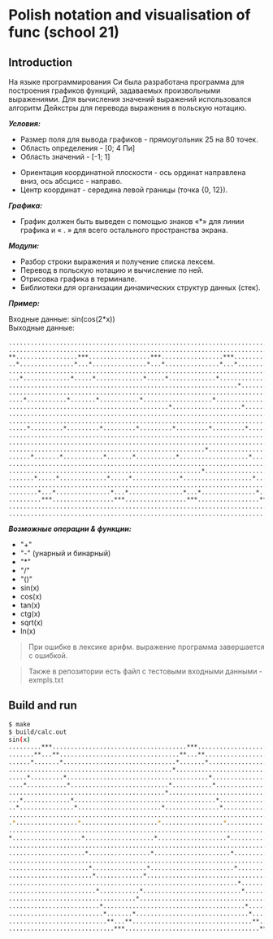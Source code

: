 # Polish notation and visualisation of func (school 21)

## Introduction

На языке программирования Си была разработана программа для построения графиков функций, задаваемых произвольными выражениями. Для вычисления значений выражений использовался алгоритм Дейкстры для перевода выражения в польскую нотацию.

***Условия:***
  
- Размер поля для вывода графиков - прямоугольник 25 на 80 точек.
- Область определения - [0; 4 Пи]
- Область значений - [-1; 1]
* Ориентация координатной плоскости - ось ординат направлена вниз, ось абсцисс - направо. 
* Центр координат - середина левой границы (точка {0, 12}). 

***Графика:***
  
- График должен быть выведен с помощью знаков «\*» для линии графика и « . » для всего остального пространства экрана.

***Модули:***

- Разбор строки выражения и получение списка лексем.
- Перевод в польскую нотацию и вычисление по ней.
- Отрисовка графика в терминале.
- Библиотеки для организации динамических структур данных (стек).

***Пример:*** 

Входные данные: sin(cos(2\*x))\
Выходные данные:

```
................................................................................
................................................................................
**.................***.................***.................***.................*
..*...............*...*...............*...*...............*...*...............*.
................................................................................
...*.............*.....*.............*.....*.............*...................*..
...............................................................*................
................................................................................
....*...........*.......*...........*...................*...................*...
............................................*...................*...............
................................................................................
................................................................................
.....*.........*.........*.........*.........*.........*.........*.........*....
................................................................................
................................................................................
......................................................*...................*.....
......*.......*...........*.......*...........*...................*.............
................................................................................
.....................................................*...................*......
.......*.....*.............*.....*.............*...................*............
................................................................................
........*...*...............*...*...............*...*...............*...*.......
.........***.................***.................***.................***........
................................................................................
................................................................................
```

***Возможные операции & функции:***

* "+" 
* "-" (унарный и бинарный) 
* "\*"
* "/" 
* "()"
* sin(x)
* cos(x)
* tan(x)
* ctg(x)
* sqrt(x)
* ln(x)

> При ошибке в лексике арифм. выражение программа завершается с ошибкой.

> Также в репозитории есть файл с тестовыми входными данными - exmpls.txt

## Build and run

```bash
$ make
$ build/calc.out
sin(x)
.........***.....................................***............................
.......**...**.................................**...**..........................
......*.......*...............................*.......*.........................
.............................................*..................................
.....*.........*.......................................*........................
....*...........*...........................*...........*.......................
...........................................*....................................
...*.............*.......................................*......................
..*...............*.......................*...............*.....................
................................................................................
.*.................*.....................*.................*....................
................................................................................
*...................*...................*...................*...................
................................................................................
.....................*.................*.....................*.................*
................................................................................
......................*...............*.......................*...............*.
.......................*.............*.......................................*..
...............................................................*................
........................*...........*...........................*...........*...
...................................*.......................................*....
.........................*.......................................*..............
..........................*.......*...............................*.......*.....
...........................**...**.................................**...**......
.............................***.....................................***........
```